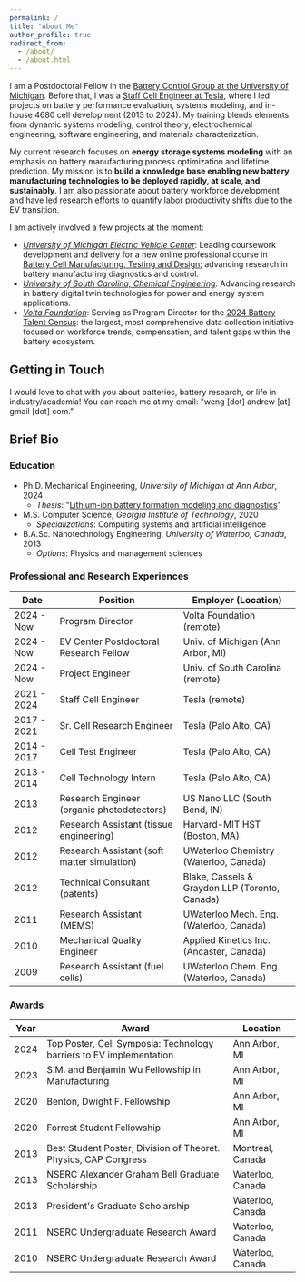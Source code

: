 ```yaml
---
permalink: /
title: "About Me"
author_profile: true
redirect_from:
  - /about/
  - /about.html
---
```


I am a Postdoctoral Fellow in the [Battery Control Group at the University of Michigan](https://batterycontrolgroup.engin.umich.edu/). Before that, I was a [Staff Cell Engineer at Tesla](https://www.linkedin.com/in/wengandrew/), where I led projects on battery performance evaluation, systems modeling, and in-house 4680 cell development (2013 to 2024). My training blends elements from dynamic systems modeling, control theory, electrochemical engineering, software engineering, and materials characterization.

My current research focuses on **energy storage systems modeling** with an emphasis on battery manufacturing process optimization and lifetime prediction. My mission is to **build a knowledge base enabling new battery manufacturing technologies to be deployed rapidly, at scale, and sustainably**. I am also passionate about battery workforce development and have led research efforts to quantify labor productivity shifts due to the EV transition.

I am actively involved a few projects at the moment:
- [_University of Michigan Electric Vehicle Center_](https://evc.engin.umich.edu/): Leading coursework development and delivery for a new online professional course in [Battery Cell Manufacturing, Testing and Design](https://nexus.engin.umich.edu/pro-ed/battery-cell-mfg/); advancing research in battery manufacturing diagnostics and control.
- [_University of South Carolina, Chemical Engineering_](https://sc.edu/study/colleges_schools/engineering_and_computing/news_events/news/2022/dougal_10_million_navy_research.php): Advancing research in battery digital twin technologies for power and energy system applications.
- [_Volta Foundation_](https://volta.foundation/battery-report): Serving as Program Director for the [2024 Battery Talent Census](https://ci6zshhkupb.typeform.com/batterycensus): the largest, most comprehensive data collection initiative focused on workforce trends, compensation, and talent gaps within the battery ecosystem.

## Getting in Touch

I would love to chat with you about batteries, battery research, or life in industry/academia! You can reach me at my email: "weng [dot] andrew [at] gmail [dot] com."

## Brief Bio

### Education

- Ph.D. Mechanical Engineering, *University of Michigan at Ann Arbor*, 2024
  - *Thesis*: "[Lithium-ion battery formation modeling and diagnostics](https://wengandrew.github.io/files/dissertation-compressed.pdf)"
- M.S. Computer Science, *Georgia Institute of Technology*, 2020
  - *Specializations*: Computing systems and artificial intelligence
- B.A.Sc. Nanotechnology Engineering, *University of Waterloo, Canada*, 2013
  - *Options*: Physics and management sciences

### Professional and Research Experiences

| Date | Position | Employer (Location)
| - | - | - |
| 2024 - Now | Program Director | Volta Foundation (remote) |
| 2024 - Now | EV Center Postdoctoral Research Fellow | Univ. of Michigan (Ann Arbor, MI) |
| 2024 - Now | Project Engineer | Univ. of South Carolina (remote) |
| 2021 - 2024 | Staff Cell Engineer | Tesla (remote)
| 2017 - 2021 | Sr. Cell Research Engineer | Tesla (Palo Alto, CA)
| 2014 - 2017 | Cell Test Engineer | Tesla (Palo Alto, CA)
| 2013 - 2014 | Cell Technology Intern | Tesla (Palo Alto, CA)
| 2013 | Research Engineer (organic photodetectors) | US Nano LLC (South Bend, IN)
| 2012 | Research Assistant (tissue engineering) | Harvard-MIT HST (Boston, MA)
| 2012 | Research Assistant (soft matter simulation) | UWaterloo Chemistry (Waterloo, Canada)
| 2012 | Technical Consultant (patents) | Blake, Cassels & Graydon LLP (Toronto, Canada)
| 2011 | Research Assistant (MEMS) | UWaterloo Mech. Eng. (Waterloo, Canada)
| 2010 | Mechanical Quality Engineer | Applied Kinetics Inc. (Ancaster, Canada)
| 2009 | Research Assistant (fuel cells) | UWaterloo Chem. Eng. (Waterloo, Canada)

### Awards

| Year | Award | Location |
| -- | -- | -- |
| 2024 | Top Poster, Cell Symposia: Technology barriers to EV implementation | Ann Arbor, MI |
| 2023 | S.M. and Benjamin Wu Fellowship in Manufacturing | Ann Arbor, MI |
| 2020 | Benton, Dwight F. Fellowship | Ann Arbor, MI |
| 2020 | Forrest Student Fellowship | Ann Arbor, MI |
| 2013 | Best Student Poster, Division of Theoret. Physics, CAP Congress | Montreal, Canada |
| 2013 | NSERC Alexander Graham Bell Graduate Scholarship | Waterloo, Canada |
| 2013 | President's Graduate Scholarship | Waterloo, Canada |
| 2011 | NSERC Undergraduate Research Award | Waterloo, Canada |
| 2010 | NSERC Undergraduate Research Award | Waterloo, Canada |

